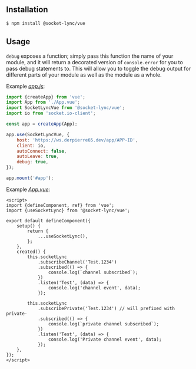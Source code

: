 ## Installation

```bash
$ npm install @socket-lync/vue
```

## Usage

`debug` exposes a function; simply pass this function the name of your module, and it will return a decorated version of `console.error` for you to pass debug statements to. This will allow you to toggle the debug output for different parts of your module as well as the module as a whole.

Example [_app.js_](./src/dev/main.js):

```js
import {createApp} from 'vue';
import App from './App.vue';
import SocketLyncVue from '@socket-lync/vue';
import io from 'socket.io-client';

const app = createApp(App);

app.use(SocketLyncVue, {
	host: 'https://ws.derpierre65.dev/app/APP-ID',
	client: io,
	autoConnect: false,
	autoLeave: true,
	debug: true,
});

app.mount('#app');
```

Example [_App.vue_](./src/dev/App.vue):

```vue
<script>
import {defineComponent, ref} from 'vue';
import {useSocketLync} from '@socket-lync/vue';

export default defineComponent({
	setup() {
		return {
			...useSocketLync(),
		};
	},
	created() {
		this.socketLync
			.subscribeChannel('Test.1234')
			.subscribed(() => {
				console.log(`channel subscribed`);
			})
			.listen('Test', (data) => {
				console.log('channel event', data);
			});

		this.socketLync
			.subscribePrivate('Test.1234') // will prefixed with private-
			.subscribed(() => {
				console.log(`private channel subscribed`);
			})
			.listen('Test', (data) => {
				console.log('Private channel event', data);
			});
	},
});
</script>
```